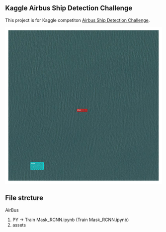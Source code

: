 
## Kaggle Airbus Ship Detection Challenge

This project is for Kaggle competiton [Airbus Ship Detection Challenge](https://www.kaggle.com/c/airbus-ship-detection).

![infer_example](assets/ship.png)

## File strcture

AirBus  

1. PY -> Train Mask_RCNN.ipynb (Train Mask_RCNN.ipynb)                      
2. assets                    
